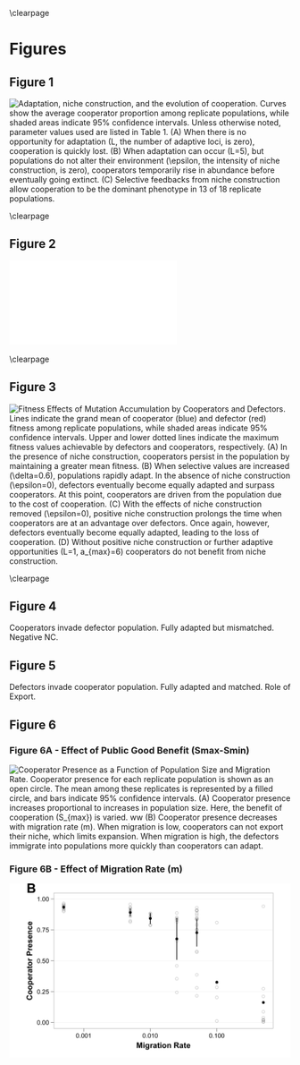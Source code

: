 \clearpage

# Figures

## Figure 1

![**Adaptation, niche construction, and the evolution of cooperation.** Curves show the average cooperator proportion among replicate populations, while shaded areas indicate 95% confidence intervals. Unless otherwise noted, parameter values used are listed in [Table 1](#tables). (**A**) When there is no opportunity for adaptation ($L$, the number of adaptive loci, is zero), cooperation is quickly lost. (**B**) When adaptation can occur ($L=5$), but populations do not alter their environment ($\epsilon$, the intensity of niche construction, is zero), cooperators temporarily rise in abundance before eventually going extinct. (**C**) Selective feedbacks from niche construction allow cooperation to be the dominant phenotype in 13 of 18 replicate populations.](../figures/Figure1.png)

\clearpage

## Figure 2

![**Evolutionary Processes and their Effect on Cooperator Presence.** (**A**) In our model, adaptations allow cooperation to hitchhike. This effect is transient, which limits cooperator presence. (**B**) In the presence of niche construction (positive and negative), cooperator presence is significantly increased. (**C**) When incorporating the potential benefits that it provides, but removing the selective feedback produced by niche construction, cooperator presence is unaffected. (**D**) Positive niche construction increases cooperator proportion, but not to the levels seen in B. (**E**) Negative niche construction alone does not account for the increase in cooperator presence. In these box plots, whiskers show range of data within 1.5 IQR.](../figures/Figure2-edited.pdf)

\clearpage

## Figure 3


![**Fitness Effects of Mutation Accumulation by Cooperators and Defectors.** Lines indicate the grand mean of cooperator (blue) and defector (red) fitness among replicate populations, while shaded areas indicate 95% confidence intervals. Upper and lower dotted lines indicate the maximum fitness values achievable by defectors and cooperators, respectively. (**A**) In the presence of niche construction, cooperators persist in the population by maintaining a greater mean fitness. (**B**) When selective values are increased ($\delta=0.6$), populations rapidly adapt. In the absence of niche construction ($\epsilon=0$), defectors eventually become equally adapted and surpass cooperators. At this point, cooperators are driven from the population due to the cost of cooperation. (**C**) With the effects of niche construction removed ($\epsilon=0$), positive niche construction prolongs the time when cooperators are at an advantage over defectors. Once again, however, defectors eventually become equally adapted, leading to the loss of cooperation. (**D**) Without positive niche construction or further adaptive opportunities ($L=1$, $a_{max}=6$) cooperators do not benefit from niche construction.](../figures/Figure3.png)

\clearpage

## Figure 4

Cooperators invade defector population. Fully adapted but mismatched. Negative NC.


## Figure 5

Defectors invade cooperator population. Fully adapted and matched. Role of Export.


## Figure 6

### Figure 6A - Effect of Public Good Benefit (Smax-Smin)

![**Cooperator Presence as a Function of Population Size and Migration Rate.** Cooperator presence for each replicate population is shown as an open circle. The mean among these replicates is represented by a filled circle, and bars indicate 95% confidence intervals. (**A**) Cooperator presence increases proportional to increases in population size. Here, the benefit of cooperation ($S_{max}$) is varied. ww (**B**) Cooperator presence decreases with migration rate ($m$). When migration is low, cooperators can not export their niche, which limits expansion. When migration is high, the defectors immigrate into populations more quickly than cooperators can adapt.](../figures/Figure6A.png)

### Figure 6B - Effect of Migration Rate (m)

![Will share caption with 6A](../figures/Figure6B.png)

